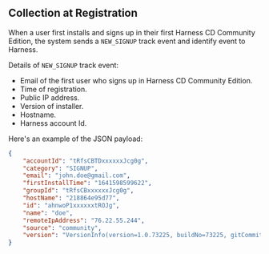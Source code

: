 ## Collection at Registration

When a user first installs and signs up in their first Harness CD Community Edition, the system sends a `NEW_SIGNUP` track event and identify event to Harness.

Details of `NEW_SIGNUP` track event:

* Email of the first user who signs up in Harness CD Community Edition.
* Time of registration.
* Public IP address.
* Version of installer.
* Hostname.
* Harness account Id.

Here's an example of the JSON payload:


```json
{  
    "accountId": "tRfsCBTDxxxxxxJcg0g",  
    "category": "SIGNUP",  
    "email": "john.doe@gmail.com",  
    "firstInstallTime": "1641598599622",  
    "groupId": "tRfsCBxxxxxxJcg0g",  
    "hostName": "218864e95d77",  
    "id": "ahnwoP1xxxxxxtROJg",  
    "name": "doe",  
    "remoteIpAddress": "76.22.55.244",  
    "source": "community",  
    "version": "VersionInfo(version=1.0.73225, buildNo=73225, gitCommit=f66ad1343fd5e068615b185caa05c125282826b6, gitBranch=release/on-prem/732xx, timestamp=220105-1908, patch=000)"  
}
```